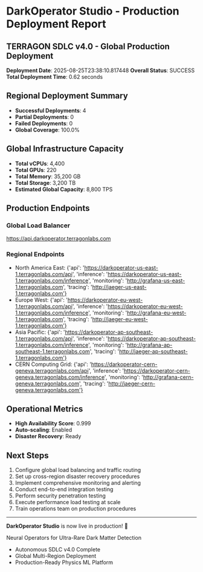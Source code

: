 # DarkOperator Studio - Production Deployment Report

## TERRAGON SDLC v4.0 - Global Production Deployment

**Deployment Date**: 2025-08-25T23:38:10.817448
**Overall Status**: SUCCESS
**Total Deployment Time**: 0.62 seconds

## Regional Deployment Summary

- **Successful Deployments**: 4
- **Partial Deployments**: 0
- **Failed Deployments**: 0
- **Global Coverage**: 100.0%

## Global Infrastructure Capacity

- **Total vCPUs**: 4,400
- **Total GPUs**: 220
- **Total Memory**: 35,200 GB
- **Total Storage**: 3,200 TB
- **Estimated Global Capacity**: 8,800 TPS

## Production Endpoints

### Global Load Balancer
https://api.darkoperator.terragonlabs.com

### Regional Endpoints
- North America East: {'api': 'https://darkoperator-us-east-1.terragonlabs.com/api', 'inference': 'https://darkoperator-us-east-1.terragonlabs.com/inference', 'monitoring': 'http://grafana-us-east-1.terragonlabs.com', 'tracing': 'http://jaeger-us-east-1.terragonlabs.com'}
- Europe West: {'api': 'https://darkoperator-eu-west-1.terragonlabs.com/api', 'inference': 'https://darkoperator-eu-west-1.terragonlabs.com/inference', 'monitoring': 'http://grafana-eu-west-1.terragonlabs.com', 'tracing': 'http://jaeger-eu-west-1.terragonlabs.com'}
- Asia Pacific: {'api': 'https://darkoperator-ap-southeast-1.terragonlabs.com/api', 'inference': 'https://darkoperator-ap-southeast-1.terragonlabs.com/inference', 'monitoring': 'http://grafana-ap-southeast-1.terragonlabs.com', 'tracing': 'http://jaeger-ap-southeast-1.terragonlabs.com'}
- CERN Computing Grid: {'api': 'https://darkoperator-cern-geneva.terragonlabs.com/api', 'inference': 'https://darkoperator-cern-geneva.terragonlabs.com/inference', 'monitoring': 'http://grafana-cern-geneva.terragonlabs.com', 'tracing': 'http://jaeger-cern-geneva.terragonlabs.com'}

## Operational Metrics

- **High Availability Score**: 0.999
- **Auto-scaling**: Enabled
- **Disaster Recovery**: Ready

## Next Steps

1. Configure global load balancing and traffic routing
1. Set up cross-region disaster recovery procedures
1. Implement comprehensive monitoring and alerting
1. Conduct end-to-end integration testing
1. Perform security penetration testing
1. Execute performance load testing at scale
1. Train operations team on production procedures

---

**DarkOperator Studio** is now live in production! 🚀

Neural Operators for Ultra-Rare Dark Matter Detection
- Autonomous SDLC v4.0 Complete
- Global Multi-Region Deployment
- Production-Ready Physics ML Platform
